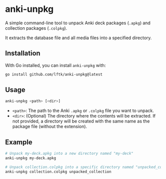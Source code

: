 # anki-unpkg

A simple command-line tool to unpack Anki deck packages (`.apkg`) and collection packages (`.colpkg`).

It extracts the database file and all media files into a specified directory.

## Installation

With Go installed, you can install `anki-unpkg` with:

```sh
go install github.com/lftk/anki-unpkg@latest
```

## Usage

```sh
anki-unpkg <path> [<dir>]
```

-   `<path>`: The path to the Anki `.apkg` or `.colpkg` file you want to unpack.
-   `<dir>`: (Optional) The directory where the contents will be extracted. If not provided, a directory will be created with the same name as the package file (without the extension).

## Example

```sh
# Unpack my-deck.apkg into a new directory named "my-deck"
anki-unpkg my-deck.apkg

# Unpack collection.colpkg into a specific directory named "unpacked_collection"
anki-unpkg collection.colpkg unpacked_collection
```
